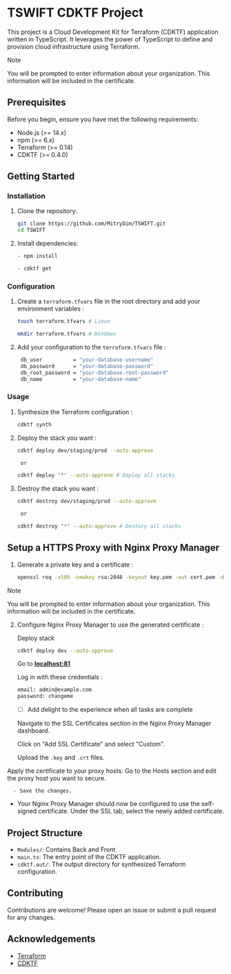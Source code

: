 # TSWIFT CDKTF Project

This project is a Cloud Development Kit for Terraform (CDKTF) application written in TypeScript. It leverages the power of TypeScript to define and provision cloud infrastructure using Terraform.

> [!NOTE]
> You will be prompted to enter information about your organization. This information will be included in the certificate.


## Prerequisites

Before you begin, ensure you have met the following requirements:

- Node.js (>= 14.x)
- npm (>= 6.x)
- Terraform (>= 0.14)
- CDKTF (>= 0.4.0)

## Getting Started

### Installation

1. Clone the repository:

   ```sh
   git clone https://github.com/MitryDim/TSWIFT.git
   cd TSWIFT
   ```

2. Install dependencies:

   ```sh
   - npm install

   - cdktf get
   ```

### Configuration

1. Create a `terraform.tfvars` file in the root directory and add your environment variables :

   ```sh
   touch terraform.tfvars # Linux

   mkdir terraform.tfvars # Windows
   ```

2. Add your configuration to the `terraform.tfvars` file :
   ```sh
    db_user          = "your-database-username"
    db_password      = "your-database-password"
    db_root_password = "your-database-root-password"
    db_name          = "your-database-name"
   ```

### Usage

1. Synthesize the Terraform configuration :

   ```sh
   cdktf synth
   ```

2. Deploy the stack you want :

   ```sh
   cdktf deploy dev/staging/prod --auto-approve

    or

   cdktf deploy "*" --auto-approve # Deploy all stacks
   ```

3. Destroy the stack you want :

   ```sh
   cdktf destroy dev/staging/prod --auto-approve

    or

   cdktf destroy "*" --auto-approve # Destory all stacks
   ```

## Setup a HTTPS Proxy with Nginx Proxy Manager

1. Generate a private key and a certificate :

    ```sh
    openssl req -x509 -newkey rsa:2048 -keyout key.pem -out cert.pem -days 365
    ```

> [!NOTE]
> You will be prompted to enter information about your organization. This information will be included in the certificate.


2. Configure Nginx Proxy Manager to use the generated certificate :

    Deploy stack

    ```sh
    cdktf deploy dev --auto-approve
    ```

    Go to **[localhost:81](localhost:81)**

   Log in with these credentials :

   ```sh
   email: admin@example.com
   password: changeme
   ```
   - [ ] Add delight to the experience when all tasks are complete

   Navigate to the SSL Certificates section in the Nginx Proxy Manager dashboard.

   Click on "Add SSL Certificate" and select "Custom".

   Upload the `.key` and `.crt` files.

Apply the certificate to your proxy hosts:
Go to the Hosts section and edit the proxy host you want to secure.

      - Save the changes.

- Your Nginx Proxy Manager should now be configured to use the self-signed certificate.
  Under the SSL tab, select the newly added certificate.

## Project Structure

- `Modules/`: Contains Back and Front
- `main.ts`: The entry point of the CDKTF application.
- `cdktf.out/`: The output directory for synthesized Terraform configuration.

## Contributing

Contributions are welcome! Please open an issue or submit a pull request for any changes.

## Acknowledgements

- [Terraform](https://www.terraform.io/)
- [CDKTF](https://github.com/hashicorp/terraform-cdk)

```

```
